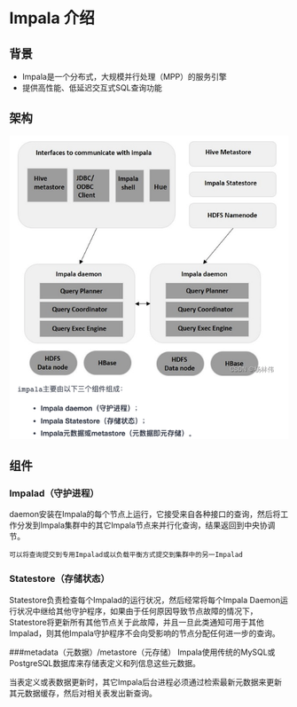 # Impala 介绍

## 背景

* Impala是一个分布式，大规模并行处理（MPP）的服务引擎
* 提供高性能、低延迟交互式SQL查询功能

## 架构


![](Images/1.png)


## 组件

### Impalad（守护进程）
daemon安装在Impala的每个节点上运行，它接受来自各种接口的查询，然后将工作分发到Impala集群中的其它Impala节点来并行化查询，结果返回到中央协调节。

`可以将查询提交到专用Impalad或以负载平衡方式提交到集群中的另一Impalad`

### Statestore（存储状态）
Statestore负责检查每个Impalad的运行状况，然后经常将每个Impala Daemon运行状况中继给其他守护程序，如果由于任何原因导致节点故障的情况下，Statestore将更新所有其他节点关于此故障，并且一旦此类通知可用于其他Impalad，则其他Impala守护程序不会向受影响的节点分配任何进一步的查询。

###metadata（元数据）/metastore（元存储）
Impala使用传统的MySQL或PostgreSQL数据库来存储表定义和列信息这些元数据。

当表定义或表数据更新时，其它Impala后台进程必须通过检索最新元数据来更新其元数据缓存，然后对相关表发出新查询。




